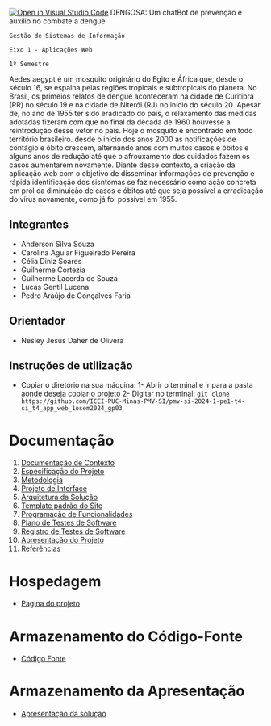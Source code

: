 [![Open in Visual Studio Code](https://classroom.github.com/assets/open-in-vscode-718a45dd9cf7e7f842a935f5ebbe5719a5e09af4491e668f4dbf3b35d5cca122.svg)](https://classroom.github.com/online_ide?assignment_repo_id=11091715&assignment_repo_type=AssignmentRepo)
DENGOSA: Um chatBot de prevenção e auxílio no combate a dengue

`Gestão de Sistemas de Informação`

`Eixo 1 - Aplicações Web`

`1º Semestre`

Aedes aegypt é um mosquito originário do Egito e África que, desde o século 16, se espalha pelas regiões tropicais e subtropicais do planeta. No Brasil, os primeios relatos de dengue aconteceram na cidade de Curitibra (PR) no século 19 e na cidade de Niterói (RJ) no início do século 20. Apesar de, no ano de 1955 ter sido eradicado do país, o relaxamento das medidas adotadas fizeram com que no final da década de 1960 houvesse a reintrodução desse vetor no país. Hoje o mosquito é encontrado em todo território brasileiro. desde o início dos anos 2000 as notificações de contágio e óbito crescem, alternando anos com muitos casos e óbitos e alguns anos de redução até que o afrouxamento dos cuidados fazem os casos aumentarem novamente. 
Diante desse contexto, a criação da aplicação web com o objetivo de disseminar informações de prevenção e rápida identificação dos sisntomas se faz necessário como ação concreta em prol da diminuição de casos e óbitos até que seja possível a erradicação do vírus novamente, como já foi possível em 1955.

## Integrantes

* Anderson Silva Souza
* Carolina Aguiar Figueiredo Pereira
* Célia Diniz Soares
* Guilherme Cortezia
* Guilherme Lacerda de Souza
* Lucas Gentil Lucena
* Pedro Araújo de Gonçalves Faria

## Orientador

* Nesley Jesus Daher de Olivera

## Instruções de utilização

* Copiar o diretório na sua máquina:
1- Abrir o terminal e ir para a pasta aonde deseja copiar o projeto
2- Digitar no terminal:
` git clone https://github.com/ICEI-PUC-Minas-PMV-SI/pmv-si-2024-1-pe1-t4-si_t4_app_web_1osem2024_gp03 `
# Documentação

<ol>
<li><a href="01-Documentação de Contexto.md"> Documentação de Contexto</a></li>
<li><a href="02-Especificação do Projeto.md"> Especificação do Projeto</a></li>
<li><a href="03-Metodologia.md"> Metodologia</a></li>
<li><a href="04-Projeto de Interface.md"> Projeto de Interface</a></li>
<li><a href="05-Arquitetura da Solução.md"> Arquitetura da Solução</a></li>
<li><a href="06-Template padrão do Site.md"> Template padrão do Site</a></li>
<li><a href="07-Programação de Funcionalidades.md"> Programação de Funcionalidades</a></li>
<li><a href="08-Plano de Testes de Software.md"> Plano de Testes de Software</a></li>
<li><a href="09-Registro de Testes de Software.md"> Registro de Testes de Software</a></li>
<li><a href="10-Apresentação do Projeto.md"> Apresentação do Projeto</a></li>
<li><a href="11-Referências.md"> Referências</a></li>
</ol>

# Hospedagem

* [Pagina do projeto](https://icei-puc-minas-pmv-si.github.io/pmv-si-2024-1-pe1-t4-si_t4_app_web_1osem2024_gp03/src/index.html)

# Armazenamento do Código-Fonte

* [Código Fonte](https://github.com/ICEI-PUC-Minas-PMV-SI/pmv-si-2024-1-pe1-t4-si_t4_app_web_1osem2024_gp03/blob/main/src/README.md)

# Armazenamento da Apresentação

* <a href="presentation/README.md">Apresentação da solução</a>
